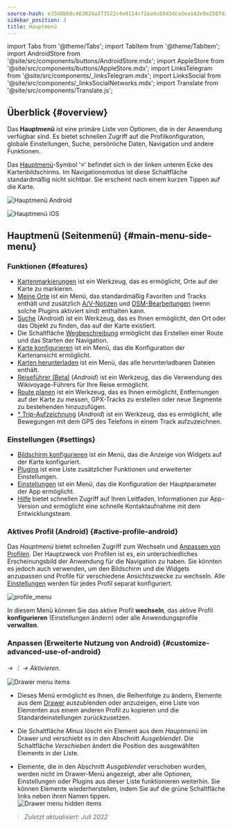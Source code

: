 ```yaml
---
source-hash: e35d8bb8c463024a373522c4e8114cf2ea9c85d3dca5ea142e9e2507d2330c58
sidebar_position: 3
title: Hauptmenü
---
```

import Tabs from '@theme/Tabs';
import TabItem from '@theme/TabItem';
import AndroidStore from '@site/src/components/buttons/AndroidStore.mdx';
import AppleStore from '@site/src/components/buttons/AppleStore.mdx';
import LinksTelegram from '@site/src/components/_linksTelegram.mdx';
import LinksSocial from '@site/src/components/_linksSocialNetworks.mdx';
import Translate from '@site/src/components/Translate.js';




## Überblick {#overview}

Das **Hauptmenü** ist eine primäre Liste von Optionen, die in der Anwendung verfügbar sind. Es bietet schnellen Zugriff auf die Profilkonfiguration, globale Einstellungen, Suche, persönliche Daten, Navigation und andere Funktionen.

Das [Hauptmenü](../widgets/map-buttons.md#main-menu)-Symbol '&#8801;' befindet sich in der linken unteren Ecke des Kartenbildschirms. Im Navigationsmodus ist diese Schaltfläche standardmäßig nicht sichtbar. Sie erscheint nach einem kurzen Tippen auf die Karte.

<Tabs groupId="operating-systems" queryString="current-os">

<TabItem value="android" label="Android">

![Hauptmenü Android](@site/static/img/menu/main_menu_android.png)

</TabItem>

<TabItem value="ios" label="iOS">

![Hauptmenü iOS](@site/static/img/menu/main_menu_ios.png)

</TabItem>

</Tabs>


## Hauptmenü (Seitenmenü) {#main-menu-side-menu}

### Funktionen {#features}

- [Kartenmarkierungen](../personal/markers.md) ist ein Werkzeug, das es ermöglicht, Orte auf der Karte zu markieren.
- [Meine Orte](../personal/myplaces.md) ist ein Menü, das standardmäßig Favoriten und Tracks enthält und zusätzlich [A/V-Notizen](../plugins/audio-video-notes.md) und [OSM-Bearbeitungen](../plugins/osm-editing.md) (wenn solche Plugins aktiviert sind) enthalten kann.
- [Suche](../search/index.md) (Android) ist ein Werkzeug, das es Ihnen ermöglicht, den Ort oder das Objekt zu finden, das auf der Karte existiert.
- Die Schaltfläche [Wegbeschreibung](../widgets/map-buttons.md#directions) ermöglicht das Erstellen einer Route und das Starten der Navigation.
- [Karte konfigurieren](../map/configure-map-menu.md) ist ein Menü, das die Konfiguration der Kartenansicht ermöglicht.
- [Karten herunterladen](../start-with/download-maps.md) ist ein Menü, das alle herunterladbaren Dateien enthält.
- [Reiseführer (Beta)](../plan-route/travel-guides.md) (*Android*) ist ein Werkzeug, das die Verwendung des Wikivoyage-Führers für Ihre Reise ermöglicht.
- [Route planen](../plan-route/create-route.md) ist ein Werkzeug, das es Ihnen ermöglicht, Entfernungen auf der Karte zu messen, GPX-Tracks zu erstellen oder neue Segmente zu bestehenden hinzuzufügen.
- [* Trip-Aufzeichnung](../plugins/trip-recording.md) (*Android*) ist ein Werkzeug, das es ermöglicht, alle Bewegungen mit dem GPS des Telefons in einem Track aufzuzeichnen.

### Einstellungen {#settings}

- [Bildschirm konfigurieren](../widgets/configure-screen.md) ist ein Menü, das die Anzeige von Widgets auf der Karte konfiguriert.
- [Plugins](../plugins/index.md#configure-plugin) ist eine Liste zusätzlicher Funktionen und erweiterter Einstellungen.
- [Einstellungen](../personal/global-settings.md) ist ein Menü, das die Konfiguration der Hauptparameter der App ermöglicht.
- [Hilfe](./first-steps.md#offline-help) bietet schnellen Zugriff auf Ihren Leitfaden, Informationen zur App-Version und ermöglicht eine schnelle Kontaktaufnahme mit dem Entwicklungsteam.

### Aktives Profil (Android) {#active-profile-android}

Das *Hauptmenü* bietet schnellen Zugriff zum Wechseln und [Anpassen von Profilen](../personal/profiles.md). Der Hauptzweck von Profilen ist es, ein unterschiedliches Erscheinungsbild der Anwendung für die Navigation zu haben. Sie könnten es jedoch auch verwenden, um den Bildschirm und die Widgets anzupassen und Profile für verschiedene Ansichtszwecke zu wechseln. Alle [Einstellungen](../personal/profiles.md) werden für jedes Profil separat konfiguriert.

![profile_menu](@site/static/img/menu/profile_menu.png)

In diesem Menü können Sie das aktive Profil **wechseln**, das aktive Profil **konfigurieren** (Einstellungen ändern) oder alle Anwendungsprofile **verwalten**.


### Anpassen (Erweiterte Nutzung von Android) {#customize-advanced-use-of-android}

*<Translate android="true" ids="shared_string_menu,configure_profile,ui_customization,shared_string_drawer"/> →  &#65049; → Aktivieren*.  

![Drawer menu items ](@site/static/img/settings/drawer_menu_correct.png)  

- Dieses Menü ermöglicht es Ihnen, die Reihenfolge zu ändern, Elemente aus dem [Drawer](../personal/profiles.md#drawer) auszublenden oder anzuzeigen, eine Liste von Elementen aus einem anderen Profil zu kopieren und die Standardeinstellungen zurückzusetzen.  

- Die Schaltfläche *Minus* löscht ein Element aus dem *Hauptmenü* im Drawer und verschiebt es in den Abschnitt *Ausgeblendet*. Die Schaltfläche *Verschieben* ändert die Position des ausgewählten Elements in der Liste.  

- Elemente, die in den Abschnitt *Ausgeblendet* verschoben wurden, werden nicht im Drawer-Menü angezeigt, aber alle Optionen, Einstellungen oder Plugins aus dieser Liste funktionieren weiterhin. Sie können Elemente wiederherstellen, indem Sie auf die grüne Schaltfläche links neben ihren Namen tippen.  
    ![Drawer menu hidden items ](@site/static/img/settings/drawer_menu_hidden_items.png)

> *Zuletzt aktualisiert: Juli 2022*